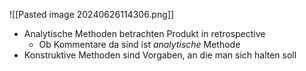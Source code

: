 ![[Pasted image 20240626114306.png]]

- Analytische Methoden betrachten Produkt in retrospective
	- Ob Kommentare da sind ist _analytische_ Methode
- Konstruktive Methoden sind Vorgaben, an die man sich halten soll